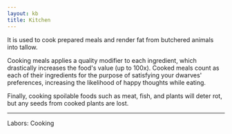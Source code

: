 ```yaml
---
layout: kb
title: Kitchen
---
```


It is used to cook prepared meals and render fat from butchered animals into tallow.

Cooking meals applies a quality modifier to each ingredient, which drastically increases the food's value (up to 100x). Cooked meals count as each of their ingredients for the purpose of satisfying your dwarves' preferences, increasing the likelihood of happy thoughts while eating.

Finally, cooking spoilable foods such as meat, fish, and plants will deter rot, but any seeds from cooked plants are lost.

---
Labors: Cooking
